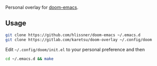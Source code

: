 Personal overlay for [doom-emacs](https://github.com/hlissner/doom-emacs).

## Usage

``` sh
git clone https://github.com/hlissner/doom-emacs ~/.emacs.d
git clone https://gitlab.com/karetsu/doom-overlay ~/.config/doom
```

Edit `~/.config/doom/init.el` to your personal preference and then

```sh
cd ~/.emacs.d && make
```

